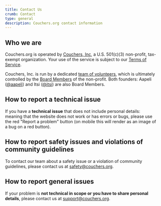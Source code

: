 ```yaml
---
title: Contact Us
crumb: Contact
type: general
description: Couchers.org contact information
---
```


## Who we are

Couchers.org is operated by [Couchers, Inc](/foundation), a U.S. 501(c)(3) non-profit, tax-exempt organization. Your use of the service is subject to our [Terms of Service](/terms).

Couchers, Inc. is run by a dedicated [team of volunteers](/team), which is ultimately controlled by the [Board Members](/foundation) of the non-profit. Both founders: Aapeli ([@aapeli](/user/aapeli)) and Itsi ([@itsi](/user/itsi)) are also Board Members.

## How to report a technical issue

If you have a **technical issue** that does not include personal details: meaning that the website does not work or has errors or bugs, please use the red "Report a problem" button (on mobile this will render as an image of a bug on a red button).

## How to report safety issues and violations of community guidelines

To contact our team about a safety issue or a violation of community guidelines, please contact us at [safety@couchers.org](mailto:safety@couchers.org).

## How to report general issues

If your problem is **not technical in scope or you have to share personal details**, please contact us at [support@couchers.org](mailto:support@couchers.org).
